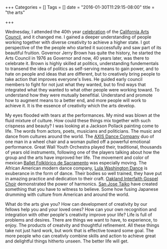 +++
Categories = []
Tags = []
date = "2016-01-30T11:29:15-08:00"
title = "the arts"

+++

Wednesday, I attended the 40th year [celebration](http://www.cac.ca.gov/news/prdetail.php?id=216) of the [California Arts Council](http://www.cac.ca.gov/),
and it changed me. I gained a deeper understanding of people working together 
with diverse creativity to achieve a higher state. I got perspective of the
the people who started it successfully and saw part of its beautiful fruition. 
Governor Jerry Brown has quite the history, he started the Arts Council in 1976 
as Governor and now, 40 years later, was there to celebrate it. Brown is highly
skilled at politics, understanding fundementals to transend the idea of
politics as self-serving means to gain power, and to hate on people and ideas
that are different, but to creatively bring people
to take action that improves everyone's lives. He guided early council members
to fight for not just what they wanted, but to find ways that integrated
what they wanted to what other people were working toward. To understand 
how they were mutually benefitial. Understand and promote how to augment means 
to a better end, and more people will work to achieve it. It is the 
essence of creativity which the arts develop.

My eyes flooded with tears at the performances. My mind was blown at the
fluid mixture of culture. How could these things mix together with such
crispness and beauty? I was looking at a Jackson Pollack painting come to life.
The words from actors, poets, musicians and politicians. The music and dance 
from cultures around the world. The [AXIS Dance Company](http://www.axisdance.org/)
duo of one man in a wheel chair and a woman pulled off a powerful emotional 
performance.
Great Wall Youth Orchestra played their, traditional, thousands of years old
instruments, following one of the players talking about how the group and the
arts have improved her life. The movement and color of mexican [Ballet Folklórico de Sacramento](http://imbasac.com/) was especially moving.
The African American modern dance company, [Lula Washington Dance](http://www.lulawashington.org/) is exuberance in the 
form of dance. Their bodies so well trained, they have put in amazing practice
and dedication to their craft. [Oakland Interfaith Gospel Choir](http://www.oigc.org/)
demonstrated the power of harmonics. [San Jose Taiko](https://www.arts.gov/honors/heritage/fellows/roy-and-pj-hirabayashi) have
created something that you have to witness to believe. Some how fusing Japanese
drumming with culture from American and around the world.

What do the arts give you? How can development of creativity by our fellows
help you and your loved ones?  How can your own recognition and integration 
with other people's creativity improve your life? Life is full of problems
and desires. There are things we want to have, to experience, to enjoy. The
products of creatvity and thoughtful refinement. All these things take not 
just hard work, but work that is effective toward some goal. The more people
who can creativly combine skills and action to achieve great and delightful
things hitherto unseen. The better life will get. 

